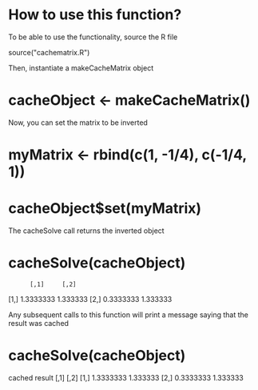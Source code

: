 
How to use this function?
=========================

To be able to use the functionality, source the R file


source("cachematrix.R")

Then, instantiate a makeCacheMatrix object

# cacheObject <- makeCacheMatrix()


Now, you can set the matrix to be inverted

# myMatrix <- rbind(c(1, -1/4), c(-1/4, 1)) 
# cacheObject$set(myMatrix)


The cacheSolve call returns the inverted object

# cacheSolve(cacheObject)
          [,1]     [,2]
[1,] 1.3333333 1.333333
[2,] 0.3333333 1.333333

Any subsequent calls to this function will print 
a message saying that the result was cached

# cacheSolve(cacheObject)
cached result
          [,1]     [,2]
[1,] 1.3333333 1.333333
[2,] 0.3333333 1.333333




